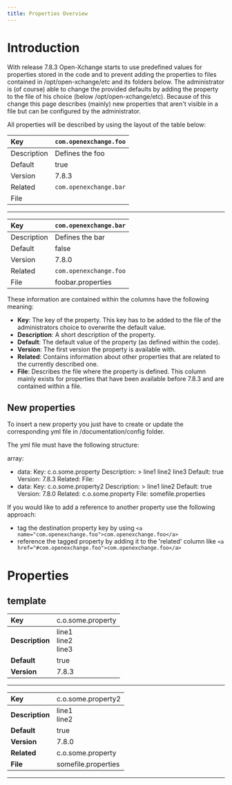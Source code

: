 ---title: Properties Overview---# IntroductionWith release 7.8.3 Open-Xchange starts to use predefined values for properties stored in the code and to prevent adding the properties to files contained in /opt/open-xchange/etc and its folders below. The administrator is (of course) able to change the provided defaults by adding the property to the file of his choice (below /opt/open-xchange/etc). Because of this change this page describes (mainly) new properties that aren't visible  in a file but can be configured by the administrator.All properties will be described by using the layout of the table below:| Key 		  	| `com.openexchange.foo` 	| | :---        	|     :---      			|| Description 	| Defines the foo 			|| Default 		| true						|| Version 		| 7.8.3						|| Related 		| `com.openexchange.bar` 	|| File 			| 							|---| Key 		  	| `com.openexchange.bar` 	| | :---        	|     :---      			|| Description 	| Defines the bar 			|| Default 		| false						|| Version 		| 7.8.0						|| Related 		| `com.openexchange.foo` 	|| File 			| foobar.properties			|These information are contained within the columns have the following meaning:  * **Key**: The key of the property. This key has to be added to the file of the administrators choice to overwrite the default value.  * **Description**: A short description of the property.  * **Default**: The default value of the property (as defined within the code).  * **Version**: The first version the property is available with.  * **Related**: Contains information about other properties that are related to the currently described one.  * **File**: Describes the file where the property is defined. This column mainly exists for properties that have been available before 7.8.3 and are contained within a file.## New propertiesTo insert a new property you just have to create or update the corresponding yml file in /documentation/config folder.The yml file must have the following structure:array:  - data:      Key: c.o.some.property      Description: >        line1        line2        line3      Default: true      Version: 7.8.3      Related:       File:  - data:      Key: c.o.some.property2      Description: >        line1        line2      Default: true      Version: 7.8.0      Related: c.o.some.property      File: somefile.propertiesIf you would like to add a reference to another property use the following approach:  * tag the destination property key by using `<a name="com.openexchange.foo">com.openexchange.foo</a>`  * reference the tagged property by adding it to the 'related' column like `<a href="#com.openexchange.foo">com.openexchange.foo</a>`# Properties

## template 

| Key | <span style="font-weight:normal">c.o.some.property</span> |
|:----------------|:--------|
| __Description__ |         line1<br>        line2<br>        line3<br> |
| __Default__ | true  |
| __Version__ | 7.8.3  |

---
| Key | <span style="font-weight:normal">c.o.some.property2</span> |
|:----------------|:--------|
| __Description__ |         line1<br>        line2<br> |
| __Default__ | true  |
| __Version__ | 7.8.0  |
| __Related__ | c.o.some.property  |
| __File__ | somefile.properties  |

---
